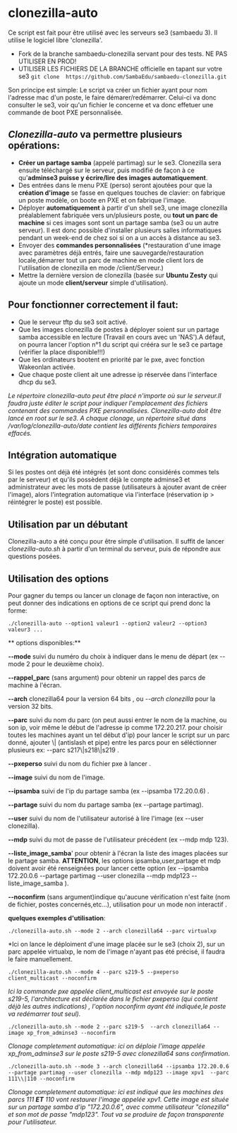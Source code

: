 # clonezilla-auto

Ce script est fait pour être utilisé avec les serveurs se3 (sambaedu 3). Il utilise le logiciel libre 'clonezilla'.

* Fork de la branche sambaedu-clonezilla servant pour des tests. NE PAS UTILISER EN PROD!
* UTILISER LES FICHIERS DE LA BRANCHE officielle en tapant sur votre se3  ```git clone  https://github.com/SambaEdu/sambaedu-clonezilla.git```

Son principe est simple: Le script va créer un fichier ayant pour nom l'adresse mac d'un poste, le faire démarer/redémarrer. Celui-ci va donc consulter le se3, voir qu'un fichier le concerne et va donc effetuer une commande de boot PXE personnalisée.

## *Clonezilla-auto* va permettre plusieurs opérations:
* **Créer un partage samba** (appelé partimag)  sur le se3. Clonezilla sera ensuite téléchargé sur le serveur, puis modifié de façon à ce qu'**adminse3 puisse y écrire/lire des images automatiquement**. 
* Des entrées dans le menu PXE (perso) seront ajoutées pour que la **création d'image** se fasse en quelques touches de clavier: on fabrique un poste modèle, on boote en PXE et on fabrique l'image. 
* Déployer **automatiquement** à partir d'un shell se3, une image clonezilla préalablement fabriquée vers un/plusieurs poste, ou **tout un parc de machine** si ces images sont sont un partage samba (se3 ou un autre serveur). Il est donc possible d'installer plusieurs salles informatiques pendant un week-end  de chez soi si on a un accès à distance au se3.
* Envoyer des **commandes personnalisées** (*restauration d'une image avec paramètres déjà entrés, faire une sauvegarde/restauration locale,démarrer tout un parc de machine en mode client lors de l'utilisation de clonezilla en mode /client/Serveur.)
* Mettre la dernière version de clonezilla (basée sur **Ubuntu Zesty** qui ajoute un mode **client/serveur** simple d'utilisation).


## Pour fonctionner correctement il faut:
* Que le serveur tftp du se3 soit activé.
* Que les images clonezilla de postes à déployer soient sur un partage samba accessible en lecture (Travail en cours avec un 'NAS').A défaut, on pourra lancer l'option n°1 du script qui crééra sur le se3 ce partage (vérifier la place disponible!!!)
* Que les ordinateurs bootent en priorité par le pxe, avec fonction Wakeonlan activée.
* Que chaque poste client ait une adresse ip réservée dans l'interface dhcp du se3.

*Le répertoire *clonezilla-auto* peut être placé n'importe où sur le serveur.Il faudra juste éditer le script pour indiquer l'emplacement des fichiers contenant des commandes PXE personnalisées.*
*Clonezilla-auto doit être lancé en root sur le se3*.
*A chaque clonage, un répertoire situé dans /var/log/clonezilla-auto/date contient les différents fichiers temporaires effacés.*

## Intégration automatique
Si les postes ont déjà été intégrés (et sont donc considérés commes tels par le serveur) et qu'ils possèdent déjà le compte adminse3 et administrateur avec les mots de passe (utilisateurs à ajouter avant de créer l'image), alors l'integration automatique via l'interface (réservation ip > réintégrer le poste) est possible.

## Utilisation par un débutant
Clonezilla-auto a été conçu pour être simple d'utilisation. Il suffit de lancer *clonezilla-auto.sh* à partir d'un terminal du serveur, puis de répondre aux questions posées.

## Utilisation des options
Pour gagner du temps ou lancer un clonage de façon non interactive, on peut donner des indications en options de ce script qui prend donc la forme:
```
./clonezilla-auto --option1 valeur1 --option2 valeur2 --option3 valeur3 ...
```
** options disponibles:**

 **--mode** suivi du numéro du choix à indiquer dans le menu de départ (ex --mode 2  pour le deuxième choix).
 
 **--rappel_parc** (sans argument) pour obtenir un rappel des parcs de machine à l'écran.
 
 **--arch** clonezilla64 pour la version  64 bits , ou *--arch clonezilla* pour la version 32 bits.
 
 **--parc** suivi du nom du parc (on peut aussi entrer le nom de la machine, ou son ip, voir même le début de l'adresse ip comme 172.20.217. pour choisir toutes les machines ayant un tel début d'ip) pour lancer le script sur un parc donné, ajouter \\| (antislash et pipe) entre les parcs pour en séléctionner plusieurs ex: --parc s217\\|s218\\|s219 .
 
 **--pxeperso** suivi du nom du fichier pxe à lancer .
 
 **--image** suivi du nom de l'image.
 
 **--ipsamba** suivi de l'ip du partage samba (ex --ipsamba 172.20.0.6) .
 
 **--partage** suivi du nom du partage samba (ex --partage partimag).
 
 **--user** suivi du nom de l'utilisateur autorisé à lire l'image (ex --user clonezilla).
 
 **--mdp** suivi du mot de passe de l'utilisateur précédent (ex --mdp mdp 123).
 
 **--liste_image_samba**' pour obtenir à l'écran la liste des images placées sur le partage samba. **ATTENTION**, les options ipsamba,user,partage et mdp doivent avoir été renseignées pour lancer cette option (ex --ipsamba 172.20.0.6 --partage partimag --user clonezilla --mdp mdp123 --liste_image_samba ).
 
 **--noconfirm** (sans argument)indique qu'aucune vérification n'est faite (nom de fichier, postes concernés,etc...), utilisation pour un mode  non interactif .

**quelques exemples d'utilisation**:
```
./clonezilla-auto.sh --mode 2 --arch clonezilla64 --parc virtualxp
```
*Ici on lance le déploiment d'une image placée sur le se3 (choix 2), sur un parc appelée virtualxp, le nom de l'image n'ayant pas été précisé, il faudra le faire manuellement.
```
./clonezilla-auto.sh --mode 4 --parc s219-5 --pxeperso client_multicast --noconfirm 
```
*Ici la commande pxe appelée client_multicast est envoyée sur le poste s219-5, l'architecture est déclarée dans le fichier pxeperso (qui contient déjà les autres indications) , l'option noconfirm ayant été indiquée,le poste va redémarrer tout seul).*
```
./clonezilla-auto.sh --mode 2 --parc s219-5  --arch clonezilla64 --image xp_from_adminse3 --noconfirm 
```
*Clonage completement automatique: ici on déploie l'image appelée xp_from_adminse3 sur le poste s219-5 avec clonezilla64 sans confirmation*.
```
./clonezilla-auto.sh --mode 3 --arch clonezilla64 --ipsamba 172.20.0.6 --partage partimag --user clonezilla --mdp mdp123 --image xpv1  --parc 111\\|110 --noconfirm
```
*Clonage completement automatique: ici est indiqué que les machines des parcs 111 **ET** 110 vont restaurer l'image appelée xpv1. Cette image est située sur un partage samba d'ip "172.20.0.6", avec comme utilisateur "clonezilla" et son mot de passe "mdp123". Tout va se produire de façon transparente pour l'utilisateur.*

